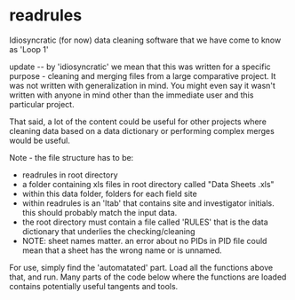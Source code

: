# readrules
Idiosyncratic (for now) data cleaning software that we have come to know as 'Loop 1' 

update -- 
by 'idiosyncratic' we mean that this was written for a specific purpose - cleaning and merging files from a large comparative project. 
It was not written with generalization in mind. You might even say it wasn't written with anyone in mind other than the immediate user and this particular project. 

That said, a lot of the content could be useful for other projects where cleaning data based on a data dictionary or performing complex merges would be useful. 

Note - the file structure has to be:
 - readrules in root directory 
 - a folder containing xls files in root directory called "Data Sheets .xls"
 - within this data folder, folders for each field site
 - within readrules is an 'ltab' that contains site and investigator initials. this should probably match the input data.
 - the root directory must contain a file called 'RULES' that is the data dictionary that underlies the checking/cleaning
 - NOTE: sheet names matter. an error about no PIDs in PID file could mean that a sheet has the wrong name or is unnamed. 

For use, simply find the 'automatated' part. Load all the functions above that, and run. 
Many parts of the code below where the functions are loaded contains potentially useful tangents and tools. 

